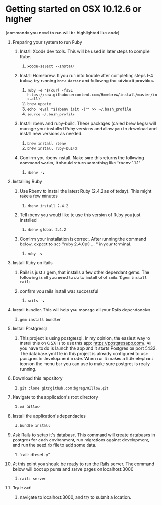 # Getting started on OSX 10.12.6 or higher

(commands you need to run will be highlighted like code)

1) Preparing your system to run Ruby
	1) Install Xcode dev tools.  This will be used in later steps to compile Ruby.

		1) `xcode-select --install`

	2) Install Homebrew. If you run into trouble after completing steps 1-4 below,  try running `brew doctor` and following the advice it provides.

		1) `ruby -e "$(curl -fsSL https://raw.githubusercontent.com/Homebrew/install/master/install)"`
		2) `brew update`
		3) `echo 'eval "$(rbenv init -)"' >> ~/.bash_profile`
		4) `source ~/.bash_profile`

	3) Install rbenv and ruby-build.  These packages (called brew kegs) will manage your installed Ruby versions and allow you to download and install new versions as needed.
		1) `brew install rbenv`
		2) `brew install ruby-build`
	4) Confirm you rbenv install. Make sure this returns the following command works, it should return something like "rbenv 1.1.1"
		1) `rbenv -v`

2) Installing Ruby
	1) Use Rbenv to install the latest Ruby (2.4.2 as of today). This might take a few minutes
		1) `rbenv install 2.4.2`

	2) Tell rbenv you would like to use this version of Ruby you just installed
		1) `rbenv global 2.4.2`

	3) Confirm your installation is correct. After running the command below, expect to see "ruby 2.4.0p0 ... " in your terminal.
		1) `ruby -v`
3) Install Ruby on Rails
	1) Rails is just a gem, that installs a few other dependant gems. The following is all you need to do to install of of rails. 
		1)`gem install rails`
		
	2) confirm you rails install was successful
		1) `rails -v`
		
4) Install bundler. This will help you manage all your Rails dependancies. 
	1) `gem install bundler`
	
5) Install Postgresql
	1) This project is using postgresql. In my opinion, the easiest way to install this on OSX is to use this app: https://postgresapp.com/.  All you have to do is launch the app and it starts Postgres on port 5432. The database.yml file in this project is already configured to use postgres in development mode. When run it makes a little elephant icon on the menu bar you can use to make sure postgres is really running. 
	
6) Download this repository
	1) `git clone git@github.com:bgreg/BIllow.git`
7) Navigate to the application's root directory
	1) `cd BIllow`
8) Install the application's dependacies
	1) `bundle install`
9) Ask Rails to setup it's database. This command will create databases in postgres for each environment, run migrations against development, and run the seed.rb file to add some data. 
	1) `rails db:setup"

10) At this point you should be ready to run the Rails server. The command below will boot up puma and serve pages on localhost:3000
	1) `rails server`
11) Try it out! 
	1) navigate to localhost:3000, and try to submit a location.  




